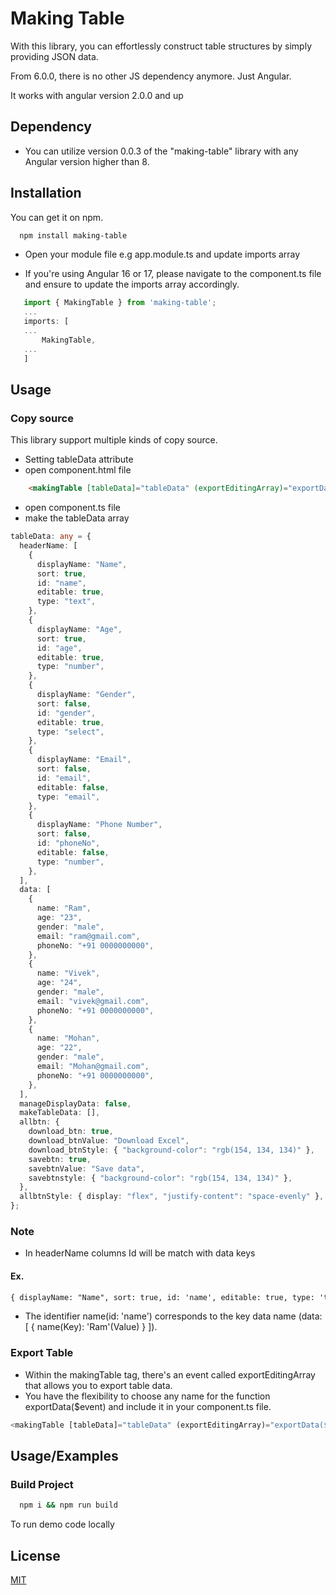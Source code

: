 # Making Table

With this library, you can effortlessly construct table structures by simply providing JSON data.

From 6.0.0, there is no other JS dependency anymore. Just Angular.

It works with angular version 2.0.0 and up

## Dependency

- You can utilize version 0.0.3 of the "making-table" library with any Angular version higher than 8.

## Installation

You can get it on npm.

```bash
  npm install making-table
```

- Open your module file e.g app.module.ts and update imports array

- If you're using Angular 16 or 17, please navigate to the component.ts file and ensure to update the imports array accordingly.

```typescript
   import { MakingTable } from 'making-table';
   ...
   imports: [
   ...
       MakingTable,
   ...
   ]
```

## Usage

### Copy source

This library support multiple kinds of copy source.

- Setting tableData attribute
- open component.html file

```HTML
    <makingTable [tableData]="tableData" (exportEditingArray)="exportData($event)"></makingTable>
```

- open component.ts file
- make the tableData array

```typescript
tableData: any = {
  headerName: [
    {
      displayName: "Name",
      sort: true,
      id: "name",
      editable: true,
      type: "text",
    },
    {
      displayName: "Age",
      sort: true,
      id: "age",
      editable: true,
      type: "number",
    },
    {
      displayName: "Gender",
      sort: false,
      id: "gender",
      editable: true,
      type: "select",
    },
    {
      displayName: "Email",
      sort: false,
      id: "email",
      editable: false,
      type: "email",
    },
    {
      displayName: "Phone Number",
      sort: false,
      id: "phoneNo",
      editable: false,
      type: "number",
    },
  ],
  data: [
    {
      name: "Ram",
      age: "23",
      gender: "male",
      email: "ram@gmail.com",
      phoneNo: "+91 0000000000",
    },
    {
      name: "Vivek",
      age: "24",
      gender: "male",
      email: "vivek@gmail.com",
      phoneNo: "+91 0000000000",
    },
    {
      name: "Mohan",
      age: "22",
      gender: "male",
      email: "Mohan@gmail.com",
      phoneNo: "+91 0000000000",
    },
  ],
  manageDisplayData: false,
  makeTableData: [],
  allbtn: {
    download_btn: true,
    download_btnValue: "Download Excel",
    download_btnStyle: { "background-color": "rgb(154, 134, 134)" },
    savebtn: true,
    savebtnValue: "Save data",
    savebtnstyle: { "background-color": "rgb(154, 134, 134)" },
  },
  allbtnStyle: { display: "flex", "justify-content": "space-evenly" },
};
```

### Note

- In headerName columns Id will be match with data keys

#### Ex.

```HTML
{ displayName: "Name", sort: true, id: 'name', editable: true, type: 'text' }
```

- The identifier name(id: 'name') corresponds to the key data name (data: [ { name(Key): 'Ram'(Value) } ]).

### Export Table

- Within the makingTable tag, there's an event called exportEditingArray that allows you to export table data.
- You have the flexibility to choose any name for the function exportData($event) and include it in your component.ts file.

```typescript
<makingTable [tableData]="tableData" (exportEditingArray)="exportData($event)"></makingTable>
```

## Usage/Examples

### Build Project

```cmd
  npm i && npm run build
```

To run demo code locally

## License

[MIT](https://choosealicense.com/licenses/mit/)
